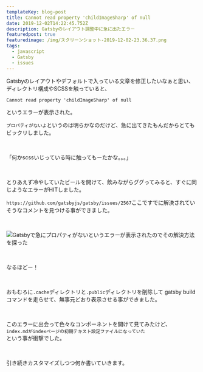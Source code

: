 ```yaml
---
templateKey: blog-post
title: Cannot read property 'childImageSharp' of null
date: 2019-12-02T14:22:45.752Z
description: Gatsbyのレイアウト調整中に急に出たエラー
featuredpost: true
featuredimage: /img/スクリーンショット-2019-12-02-23.36.37.png
tags:
  - javascript
  - Gatsby
  - issues
---
```

Gatsbyのレイアウトやデフォルトで入っている文章を修正したいなぁと思い、ディレクトリ構成やSCSSを触っていると、

```
Cannot read property 'childImageSharp' of null
```

というエラーが表示された。  

`プロパティがないよ`というのは明らかなのだけど、急に出てきたもんだからとてもビックリしました。  

<br>

「何かscssいじっている時に触ってもーたかな。。。」  

<br>



とりあえず冷やしていたビールを開けて、飲みながらググってみると、すぐに同じようなエラーがHITしました。

`https://github.com/gatsbyjs/gatsby/issues/2567`ここですでに解決されていそうなコメントを見つける事ができました。

<br>

![Gatsbyで急にプロパティがないというエラーが表示されたのでその解決方法を探った](/img/スクリーンショット-2019-12-02-23.29.14.png "解決しそうなコメントを発見した")

<br>

なるほどー！

<br>



おもむろに`.cache`ディレクトリと`.public`ディレクトリを削除して gatsby build コマンドを走らせて、無事元どおり表示させる事ができました。

<br>

このエラーに出会って色々なコンポーネントを開けて見てみたけど、
<br>
`index.mdがindexページの初期テキスト設定ファイルになっていた`
<br>
という事が衝撃でした。  

<br>

引き続きカスタマイズしつつ何か書いていきます。
